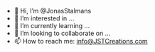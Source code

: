 - 👋 Hi, I’m @JonasStalmans
- 👀 I’m interested in ...
- 🌱 I’m currently learning ...
- 💞️ I’m looking to collaborate on ...
- 📫 How to reach me: info@JSTCreations.com

<!---
JonasStalmans/JonasStalmans is a ✨ special ✨ repository because its `README.md` (this file) appears on your GitHub profile.
You can click the Preview link to take a look at your changes.
--->
